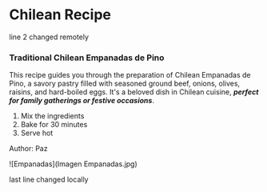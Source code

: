 # Chilean Recipe
line 2 changed remotely
### Traditional Chilean Empanadas de Pino

This recipe guides you through the preparation of Chilean Empanadas de Pino, a savory pastry filled with seasoned ground beef, onions, olives, raisins, and hard-boiled eggs. It's a beloved dish in Chilean cuisine, ***perfect for family gatherings or festive occasions***.
1. Mix the ingredients
2. Bake for 30 minutes
3. Serve hot

Author: Paz  

![Empanadas](Imagen Empanadas.jpg)














last line changed locally